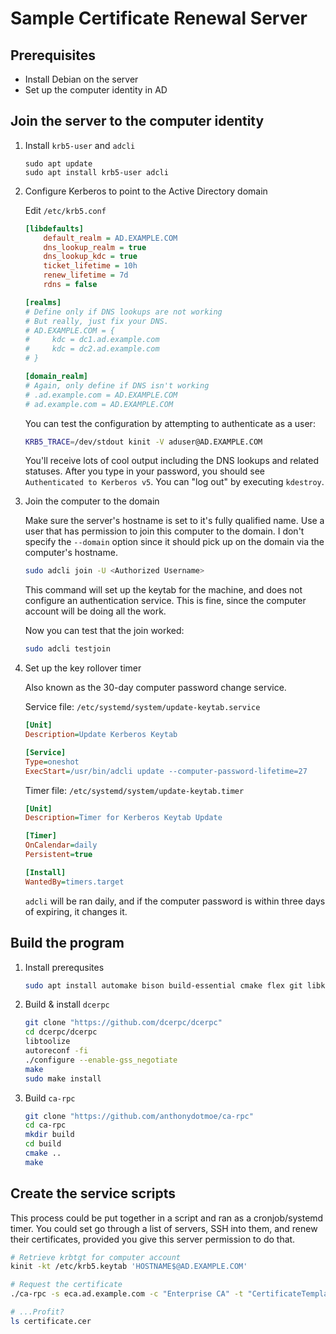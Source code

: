 # Sample Certificate Renewal Server

## Prerequisites

- Install Debian on the server
- Set up the computer identity in AD

## Join the server to the computer identity

1. Install `krb5-user` and `adcli`

    ```
    sudo apt update
    sudo apt install krb5-user adcli
    ```

1. Configure Kerberos to point to the Active Directory domain

    Edit `/etc/krb5.conf`
    ```ini
    [libdefaults]
        default_realm = AD.EXAMPLE.COM
        dns_lookup_realm = true
        dns_lookup_kdc = true
        ticket_lifetime = 10h
        renew_lifetime = 7d
        rdns = false
    
    [realms]
    # Define only if DNS lookups are not working
    # But really, just fix your DNS.
    # AD.EXAMPLE.COM = {
    #     kdc = dc1.ad.example.com
    #     kdc = dc2.ad.example.com
    # }

    [domain_realm]
    # Again, only define if DNS isn't working
    # .ad.example.com = AD.EXAMPLE.COM
    # ad.example.com = AD.EXAMPLE.COM
    ```

    You can test the configuration by attempting to authenticate as a user:

    ```bash
    KRB5_TRACE=/dev/stdout kinit -V aduser@AD.EXAMPLE.COM
    ```

    You'll receive lots of cool output including the DNS lookups and related
    statuses. After you type in your password, you should see
    `Authenticated to Kerberos v5`. You can "log out" by executing `kdestroy`.

1. Join the computer to the domain

    Make sure the server's hostname is set to it's fully qualified name. Use a
    user that has permission to join this computer to the domain. I don't
    specify the `--domain` option since it should pick up on the domain via the
    computer's hostname.

    ```bash
    sudo adcli join -U <Authorized Username>
    ```

    This command will set up the keytab for the machine, and does not configure
    an authentication service. This is fine, since the computer account will be
    doing all the work.

    Now you can test that the join worked:

    ```bash
    sudo adcli testjoin
    ```

1. Set up the key rollover timer

    Also known as the 30-day computer password change service.

    Service file: `/etc/systemd/system/update-keytab.service`

    ```ini
    [Unit]
    Description=Update Kerberos Keytab

    [Service]
    Type=oneshot
    ExecStart=/usr/bin/adcli update --computer-password-lifetime=27
    ```

    Timer file: `/etc/systemd/system/update-keytab.timer`

    ```ini
    [Unit]
    Description=Timer for Kerberos Keytab Update

    [Timer]
    OnCalendar=daily
    Persistent=true

    [Install]
    WantedBy=timers.target
    ```

    `adcli` will be ran daily, and if the computer password is within three days
    of expiring, it changes it.

## Build the program

1. Install prerequsites

    ```bash
    sudo apt install automake bison build-essential cmake flex git libkrb5-dev libssl-dev libtool m4
    ```

1. Build & install `dcerpc`

    ```bash
    git clone "https://github.com/dcerpc/dcerpc"
    cd dcerpc/dcerpc
    libtoolize
    autoreconf -fi
    ./configure --enable-gss_negotiate
    make
    sudo make install
    ```

1. Build `ca-rpc`

    ```bash
    git clone "https://github.com/anthonydotmoe/ca-rpc"
    cd ca-rpc
    mkdir build
    cd build
    cmake ..
    make
    ```

## Create the service scripts

This process could be put together in a script and ran as a cronjob/systemd
timer. You could set go through a list of servers, SSH into them, and renew
their certificates, provided you give this server permission to do that.


```bash
# Retrieve krbtgt for computer account
kinit -kt /etc/krb5.keytab 'HOSTNAME$@AD.EXAMPLE.COM'

# Request the certificate
./ca-rpc -s eca.ad.example.com -c "Enterprise CA" -t "CertificateTemplateName" -r certificate.csr

# ...Profit?
ls certificate.cer

```